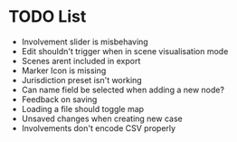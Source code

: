 # TODO List
- Involvement slider is misbehaving
- Edit shouldn't trigger when in scene visualisation mode
- Scenes arent included in export
- Marker Icon is missing
- Jurisdiction preset isn't working
- Can name field be selected when adding a new node?
- Feedback on saving
- Loading a file should toggle map
- Unsaved changes when creating new case
- Involvements don't encode CSV properly
